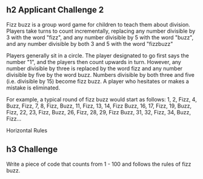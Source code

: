 ## h2 Applicant Challenge 2
Fizz buzz is a group word game for children to teach them about division.
Players take turns to count incrementally, replacing any number divisible by 3 with the word "fizz", and any number divisible by 5 with the word "buzz", and any number divisible by both 3 and 5 with the word "fizzbuzz"

Players generally sit in a circle. 
The player designated to go first says the number "1", and the players then count upwards in turn. 
However, any number divisible by three is replaced by the word fizz and any number divisible by five by the word buzz. 
Numbers divisible by both three and five (i.e. divisible by 15) become fizz buzz. 
A player who hesitates or makes a mistake is eliminated.

For example, a typical round of fizz buzz would start as follows:
1, 2, Fizz, 4, Buzz, Fizz, 7, 8, Fizz, Buzz, 11, Fizz, 13, 14, Fizz Buzz, 16, 17, Fizz, 19, Buzz, Fizz, 22, 23, Fizz, Buzz, 26, Fizz, 28, 29, Fizz Buzz, 31, 32, Fizz, 34, Buzz, Fizz...

Horizontal Rules

## h3 Challenge
Write a piece of code that counts from 1 - 100 and follows the rules of fizz buzz.
